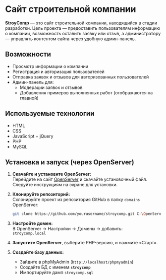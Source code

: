# Сайт строительной компании

**StroyComp** — это сайт строительной компании, находящийся в стадии разработки. Цель проекта — предоставить пользователям информацию о компании, возможность оставить заявку или отзыв, а администратору — управлять контентом сайта через удобную админ-панель.

## Возможности

- Просмотр информации о компании
- Регистрация и авторизация пользователей
- Отправка заявок и отзывов для авторизованных пользователей
- Админ-панель для:
  - Модерации заявок и отзывов
  - Добавления примеров выполненных работ (отображаются на главной)

## Используемые технологии

- HTML
- CSS
- JavaScript + jQuery
- PHP
- MySQL 

## Установка и запуск (через OpenServer)

1. **Скачайте и установите OpenServer:**  
   Перейдите на сайт [OpenServer](https://ospanel.io) и скачайте установочный файл. Следуйте инструкциям на экране для установки.

2. **Клонируйте репозиторий:**  
   Склонируйте проект из репозитория GitHub в папку `domains` OpenServer:
   ```bash
   git clone https://github.com/yourusername/stroycomp.git C:\OpenServer\domains\stroycomp

3. **Настройте домен:**  
   В OpenServer → Настройки → Домены → добавить:  
   `stroycomp.local`

4. **Запустите OpenServer**, выберите PHP-версию, и нажмите «Старт».

5. **Создайте базу данных:**  
   - Зайдите в phpMyAdmin (`http://localhost/phpmyadmin`)  
   - Создайте БД с именем **`stroycomp`**
   - Импортируйте дамп `stroycomp.sql`

